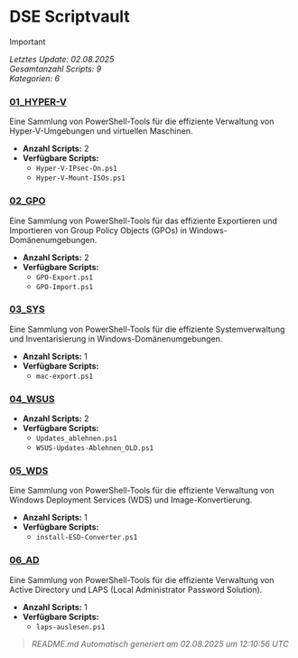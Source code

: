 # DSE Scriptvault

> [!IMPORTANT]
> _Letztes Update: 02.08.2025_\
> _Gesamtanzahl Scripts: 9_ \
> _Kategorien: 6_

### [01_HYPER-V](01_HYPER-V/)

Eine Sammlung von PowerShell-Tools für die effiziente Verwaltung von Hyper-V-Umgebungen und virtuellen Maschinen.

- **Anzahl Scripts:** 2
- **Verfügbare Scripts:**
  - `Hyper-V-IPsec-On.ps1`
  - `Hyper-V-Mount-ISOs.ps1`

### [02_GPO](02_GPO/)

Eine Sammlung von PowerShell-Tools für das effiziente Exportieren und Importieren von Group Policy Objects (GPOs) in Windows-Domänenumgebungen.

- **Anzahl Scripts:** 2
- **Verfügbare Scripts:**
  - `GPO-Export.ps1`
  - `GPO-Import.ps1`

### [03_SYS](03_SYS/)

Eine Sammlung von PowerShell-Tools für die effiziente Systemverwaltung und Inventarisierung in Windows-Domänenumgebungen.

- **Anzahl Scripts:** 1
- **Verfügbare Scripts:**
  - `mac-export.ps1`

### [04_WSUS](04_WSUS/)

- **Anzahl Scripts:** 2
- **Verfügbare Scripts:**
  - `Updates_ablehnen.ps1`
  - `WSUS-Updates-Ablehnen_OLD.ps1`

### [05_WDS](05_WDS/)

Eine Sammlung von PowerShell-Tools für die effiziente Verwaltung von Windows Deployment Services (WDS) und Image-Konvertierung.

- **Anzahl Scripts:** 1
- **Verfügbare Scripts:**
  - `install-ESD-Converter.ps1`

### [06_AD](06_AD/)

Eine Sammlung von PowerShell-Tools für die effiziente Verwaltung von Active Directory und LAPS (Local Administrator Password Solution).

- **Anzahl Scripts:** 1
- **Verfügbare Scripts:**
  - `laps-auslesen.ps1`

> _README.md Automatisch generiert am 02.08.2025 um 12:10:56 UTC_